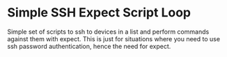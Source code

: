# Simple SSH Expect Script Loop
Simple set of scripts to ssh to devices in a list and perform commands against them with expect. This is just for situations where you need to use ssh password authentication, hence the need for expect. 
